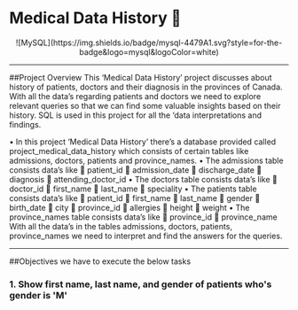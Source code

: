 # Medical Data History 🏥

<p align="center">
![MySQL](https://img.shields.io/badge/mysql-4479A1.svg?style=for-the-badge&logo=mysql&logoColor=white)
</p>

***

##Project Overview
This ‘Medical Data History’ project discusses about history of patients, doctors and their diagnosis in the provinces of Canada.
With all the data’s regarding patients and doctors we need to explore relevant queries so that we can find some valuable insights based on their history. SQL is used in this project for all the ‘data interpretations and findings.

•	In this project ‘Medical Data History’  there’s a database provided called project_medical_data_history which consists of certain tables like  admissions, doctors, patients and province_names.
•	The admissions table consists data’s like
	patient_id
	admission_date
	discharge_date
	diagnosis
	attending_doctor_id
•	The doctors table consists data’s like
	doctor_id
	first_name
	last_name
	speciality
•	 The patients table consists data’s like
	patient_id
	first_name
	last_name
	gender
	birth_date
	city
	province_id
	allergies
	height
	weight
•	The province_names table consists data’s like
	province_id
	province_name
With all the data’s in the tables admissions, doctors, patients, province_names we need to interpret and find the answers for the queries.

***

##Objectives
we have to execute the below tasks

### 1. Show first name, last name, and gender of patients who's gender is 'M'
